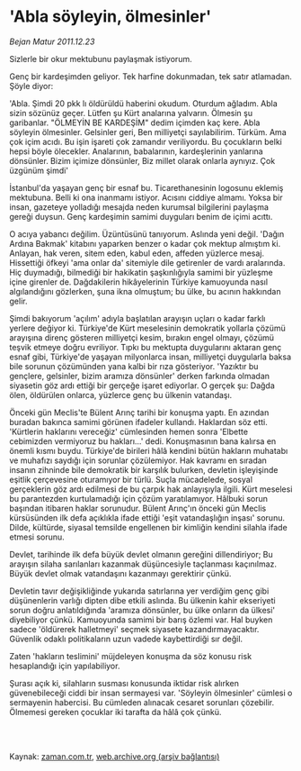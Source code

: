 # 'Abla söyleyin, ölmesinler'

*Bejan Matur 2011.12.23*

<td class="columnist-detail">
<p>Sizlerle bir okur mektubunu paylaşmak istiyorum.</p>
<p>
<div id="haberMetinDiv">
<p>Genç bir kardeşimden geliyor. Tek harfine dokunmadan, tek satır atlamadan. Şöyle diyor:
<p>'Abla. Şimdi 20 pkk lı öldürüldü haberini okudum. Oturdum ağladım. Abla sizin sözünüz geçer. Lütfen şu Kürt analarına yalvarın. Ölmesin şu garibanlar. "ÖLMEYİN BE KARDEŞİM" dedim içimden kaç kere. Abla söyleyin ölmesinler. Gelsinler geri, Ben milliyetçi sayılabilirim. Türküm. Ama çok içim acıdı. Bu işin işareti çok zamandır veriliyordu. Bu çocukların belki hepsi böyle ölecekler. Analarının, babalarının, kardeşlerinin yanlarına dönsünler. Bizim içimize dönsünler, Biz millet olarak onlarla aynıyız. Çok üzgünüm şimdi'
<p>İstanbul'da yaşayan genç bir esnaf bu. Ticarethanesinin logosunu eklemiş mektubuna. Belli ki ona inanmamı istiyor. Acısını ciddiye almamı. Yoksa bir insan, gazeteye yolladığı mesajda neden kurumsal bilgilerini paylaşma gereği duysun. Genç kardeşimin samimi duyguları benim de içimi acıttı.
<p>O acıya yabancı değilim. Üzüntüsünü tanıyorum. Aslında yeni değil. 'Dağın Ardına Bakmak' kitabını yaparken benzer o kadar çok mektup almıştım ki. Anlayan, hak veren, sitem eden, kabul eden, affeden yüzlerce mesaj. Hissettiği öfkeyi 'ama onlar da' sitemiyle dile getirenler de vardı aralarında. Hiç duymadığı, bilmediği bir hakikatin şaşkınlığıyla samimi bir yüzleşme içine girenler de. Dağdakilerin hikâyelerinin Türkiye kamuoyunda nasıl algılandığını gözlerken, şuna ikna olmuştum; bu ülke, bu acının hakkından gelir.
<p>Şimdi bakıyorum 'açılım' adıyla başlatılan arayışın uçları o kadar farklı yerlere değiyor ki. Türkiye'de Kürt meselesinin demokratik yollarla çözümü arayışına direnç gösteren milliyetçi kesim, bırakın engel olmayı, çözümü teşvik etmeye doğru evriliyor. Tıpkı bu mektupta duygularını aktaran genç esnaf gibi, Türkiye'de yaşayan milyonlarca insan, milliyetçi duygularla baksa bile sorunun çözümünden yana kalbi bir rıza gösteriyor. 'Yazıktır bu gençlere, gelsinler, bizim aramıza dönsünler' derken farkında olmadan siyasetin göz ardı ettiği bir gerçeğe işaret ediyorlar. O gerçek şu: Dağda ölen, öldürülen onlarca, yüzlerce genç bu ülkenin vatandaşı.
<p>Önceki gün Meclis'te Bülent Arınç tarihi bir konuşma yaptı. En azından buradan bakınca samimi görünen ifadeler kullandı. Haklardan söz etti. 'Kürtlerin haklarını vereceğiz' cümlesinden hemen sonra 'Elbette cebimizden vermiyoruz bu hakları...' dedi. Konuşmasının bana kalırsa en önemli kısmı buydu. Türkiye'de birileri hâlâ kendini bütün hakların muhatabı ve muhafızı saydığı için sorunlar çözülemiyor. Hak kavramı en sıradan insanın zihninde bile demokratik bir karşılık bulurken, devletin işleyişinde eşitlik çerçevesine oturamıyor bir türlü. Suçla mücadelede, sosyal gerçeklerin göz ardı edilmesi de bu çarpık hak anlayışıyla ilgili. Kürt meselesi bu parantezden kurtulamadığı için çözüm yaratılamıyor. Hâlbuki sorun başından itibaren haklar sorunudur. Bülent Arınç'ın önceki gün Meclis kürsüsünden ilk defa açıklıkla ifade ettiği 'eşit vatandaşlığın inşası' sorunu. Dilde, kültürde, siyasal temsilde engellenen bir kimliğin kendini silahla ifade etmesi sorunu.
<p>Devlet, tarihinde ilk defa büyük devlet olmanın gereğini dillendiriyor; Bu arayışın silaha sarılanları kazanmak düşüncesiyle taçlanması kaçınılmaz. Büyük devlet olmak vatandaşını kazanmayı gerektirir çünkü.
<p>Devletin tavır değişikliğinde yukarıda satırlarına yer verdiğim genç gibi düşünenlerin varlığı dipten dibe etkili aslında. Bu ülkenin kahir ekseriyeti sorun doğru anlatıldığında 'aramıza dönsünler, bu ülke onların da ülkesi' diyebiliyor çünkü. Kamuoyunda samimi bir barış özlemi var. Hal buyken sadece 'öldürerek halletmeyi' seçmek siyasete kazandırmayacaktır. Güvenlik odaklı politikaların uzun vadede kaybettirdiği sır değil.
<p>Zaten 'hakların teslimini' müjdeleyen konuşma da söz konusu risk hesaplandığı için yapılabiliyor.
<p>Şurası açık ki, silahların susması konusunda iktidar risk alırken güvenebileceği ciddi bir insan sermayesi var. 'Söyleyin ölmesinler' cümlesi o sermayenin habercisi. Bu cümleden alınacak cesaret sorunları çözebilir. Ölmemesi gereken çocuklar iki tarafta da hâlâ çok çünkü. </p></p></p></p></p></p></p></p></p></p></div>
</p>


<p><br>
		 </br></p></td>

Kaynak: [zaman.com.tr](http://zaman.com.tr/yazar.do?yazino=1218619), [web.archive.org (arşiv bağlantısı)](http://web.archive.org/web/20120110060130/http://zaman.com.tr:80/yazar.do?yazino=1218619)
